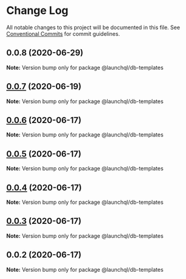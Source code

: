 # Change Log

All notable changes to this project will be documented in this file.
See [Conventional Commits](https://conventionalcommits.org) for commit guidelines.

## 0.0.8 (2020-06-29)

**Note:** Version bump only for package @launchql/db-templates





## [0.0.7](https://github.com/launchql/launchql-db/compare/@launchql/db-templates@0.0.6...@launchql/db-templates@0.0.7) (2020-06-19)

**Note:** Version bump only for package @launchql/db-templates





## [0.0.6](https://github.com/launchql/launchql-db/compare/@launchql/db-templates@0.0.5...@launchql/db-templates@0.0.6) (2020-06-17)

**Note:** Version bump only for package @launchql/db-templates





## [0.0.5](https://github.com/launchql/launchql-db/compare/@launchql/db-templates@0.0.4...@launchql/db-templates@0.0.5) (2020-06-17)

**Note:** Version bump only for package @launchql/db-templates





## [0.0.4](https://github.com/launchql/launchql-db/compare/@launchql/db-templates@0.0.3...@launchql/db-templates@0.0.4) (2020-06-17)

**Note:** Version bump only for package @launchql/db-templates





## [0.0.3](https://github.com/launchql/launchql-db/compare/@launchql/db-templates@0.0.2...@launchql/db-templates@0.0.3) (2020-06-17)

**Note:** Version bump only for package @launchql/db-templates





## 0.0.2 (2020-06-17)

**Note:** Version bump only for package @launchql/db-templates

